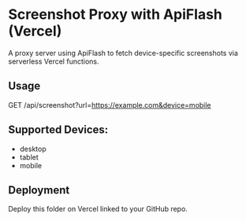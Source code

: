 # Screenshot Proxy with ApiFlash (Vercel)

A proxy server using ApiFlash to fetch device-specific screenshots via serverless Vercel functions.

## Usage

GET /api/screenshot?url=https://example.com&device=mobile

## Supported Devices:
- desktop
- tablet
- mobile

## Deployment

Deploy this folder on Vercel linked to your GitHub repo.